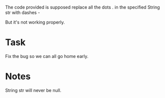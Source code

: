 The code provided is supposed replace all the dots . in the specified String str with dashes -

But it's not working properly.

# Task
Fix the bug so we can all go home early.

# Notes
String str will never be null.